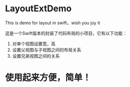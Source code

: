 # LayoutExtDemo
This is demo for layout in swift，wish you joy it

这是一个Swift版本的封装了代码布局的小项目，它有以下功能：<br/>
<ol>
<li>对单个视图设置宽，高</li>
<li>设置父视图与子视图之间的布局关系</li>
<li>设置兄弟视图之间的关系</li>
</ol>
<h1>使用起来方便，简单！</h1>

